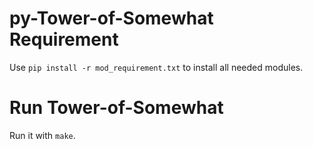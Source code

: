 # py-Tower-of-Somewhat Requirement
Use `pip install -r mod_requirement.txt` to install all needed modules.

# Run Tower-of-Somewhat
Run it with `make`.
